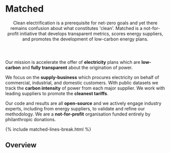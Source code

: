 # Matched

<header><p class="post-desc fw-light mb-4">
Clean electrification is a prerequisite for net-zero goals and yet there remains confusion about what constitutes 'clean'.
Matched is a not-for-profit initiative that develops transparent metrics, scores energy suppliers, and promotes the development of low-carbon energy plans.
</p></header>

Our mission is accelerate the offer of **electricity** plans which are **low-carbon** and **fully transparent** about the origination of power.

We focus on the **supply-business** which procures electricity on behalf of commercial, industrial, and domestic customers. With public datasets we track the **carbon intensity** of power from each major supplier. We work with leading suppliers to promote the **cleanest tariffs**.

  Our code and results are all **open-source** and we actively engage industry experts, including from energy suppliers, to validate and refine our methodology. We are a **not-for-profit** organisation funded entirely by philanthropic donations.


{% include matched-lines-break.html %}

## Overview
